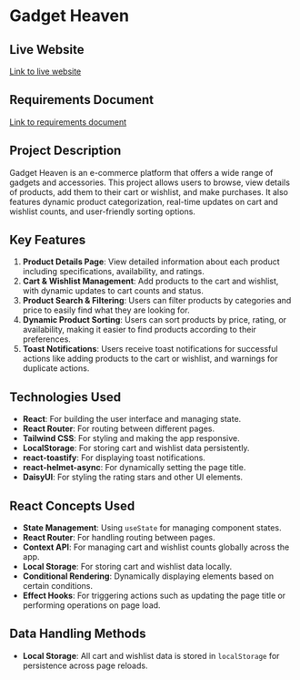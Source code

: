 # Gadget Heaven

## Live Website
[Link to live website](https://uninterested-kettle222.surge.sh/)

## Requirements Document
[Link to requirements document](https://github.com/ProgrammingHero1/B10-A8-gadget-heaven/blob/main/Batch-10_Assignment-08.pdf)

## Project Description
Gadget Heaven is an e-commerce platform that offers a wide range of gadgets and accessories. This project allows users to browse, view details of products, add them to their cart or wishlist, and make purchases. It also features dynamic product categorization, real-time updates on cart and wishlist counts, and user-friendly sorting options.

## Key Features
1. **Product Details Page**: View detailed information about each product including specifications, availability, and ratings.
2. **Cart & Wishlist Management**: Add products to the cart and wishlist, with dynamic updates to cart counts and status.
3. **Product Search & Filtering**: Users can filter products by categories and price to easily find what they are looking for.
4. **Dynamic Product Sorting**: Users can sort products by price, rating, or availability, making it easier to find products according to their preferences.
5. **Toast Notifications**: Users receive toast notifications for successful actions like adding products to the cart or wishlist, and warnings for duplicate actions.


## Technologies Used
- **React**: For building the user interface and managing state.
- **React Router**: For routing between different pages.
- **Tailwind CSS**: For styling and making the app responsive.
- **LocalStorage**: For storing cart and wishlist data persistently.
- **react-toastify**: For displaying toast notifications.
- **react-helmet-async**: For dynamically setting the page title.
- **DaisyUI**: For styling the rating stars and other UI elements.

## React Concepts Used
- **State Management**: Using `useState` for managing component states.
- **React Router**: For handling routing between pages.
- **Context API**: For managing cart and wishlist counts globally across the app.
- **Local Storage**: For storing cart and wishlist data locally.
- **Conditional Rendering**: Dynamically displaying elements based on certain conditions.
- **Effect Hooks**: For triggering actions such as updating the page title or performing operations on page load.

## Data Handling Methods
- **Local Storage**: All cart and wishlist data is stored in `localStorage` for persistence across page reloads.


